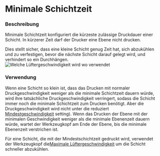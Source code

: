 Minimale Schichtzeit
====
### **Beschreibung**
Minimale Schichtzeit konfiguriert die kürzeste zulässige Druckdauer einer Schicht. In kürzerer Zeit darf der Drucker eine Ebene nicht drucken.

Dies stellt sicher, dass eine kleine Schicht genug Zeit hat, sich abzukühlen und zu verfestigen, bevor die nächste Schicht darauf gelegt wird, und verhindert so ein Durchhängen.
![Welche Lüftergeschwindigkeit wird wo verwendet](../images/cool_fan_speed.svg)

### **Verwendung**
Wenn eine Schicht so klein ist, dass das Drucken mit normaler Druckgeschwindigkeit weniger als die minimale Schichtzeit dauern würde, wird ihre tatsächliche Druckgeschwindigkeit verringert, sodass die Schicht immer noch die minimale Schichtzeit zum Drucken benötigt. Aber die Druckgeschwindigkeit wird nicht unter die reduziert [Mindestgeschwindigkeit](cool_min_speed.md) setting). Wenn das Drucken der Ebene mit der minimalen Geschwindigkeit weniger als die minimale Ebenenzeit dauern würde, wartet der Werkzeugkopf am Ende der Ebene, bis die minimale Ebenenzeit verstrichen ist.

Für eine Schicht, die mit der Mindestschichtzeit gedruckt wird, verwendet der Werkzeugkopf die[Maximale Lüftergeschwindigkeit](cool_fan_speed_max.md) um die Schicht schneller abzukühlen.